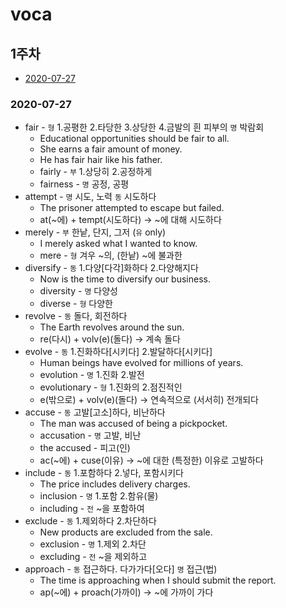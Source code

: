 # voca

## 1주차
* [2020-07-27](###2020-07-27)
### 2020-07-27
* fair - `형` 1.공평한 2.타당한 3.상당한 4.금발의 흰 피부의 `명` 박람회
  * Educational opportunities should be fair to all.
  * She earns a fair amount of money.
  * He has fair hair like his father.
  * fairly - `부` 1.상당히 2.공정하게
  * fairness - `명` 공정, 공평
* attempt - `명` 시도, 노력 `동` 시도하다
  * The prisoner attempted to escape but failed.
  * at(~에) + tempt(시도하다) -> ~에 대해 시도하다
* merely - `부` 한낱, 단지, 그저 (`유` only)
  * I merely asked what I wanted to know.
  * mere - `형` 겨우 ~의, (한낱) ~에 불과한
* diversify - `동` 1.다양[다각]화하다 2.다양해지다
  * Now is the time to diversify our business.
  * diversity - `명` 다양성
  * diverse - `형` 다양한
* revolve - `동` 돌다, 회전하다
  * The Earth revolves around the sun.
  * re(다시) + volv(e)(돌다) -> 계속 돌다
* evolve - `동` 1.진화하다[시키다] 2.발달하다[시키다]
  * Human beings have evolved for millions of years.
  * evolution - `명` 1.진화 2.발전
  * evolutionary - `형` 1.진화의 2.점진적인
  * e(밖으로) + volv(e)(돌다) -> 연속적으로 (서서히) 전개되다
* accuse - `동` 고발[고소]하다, 비난하다
  * The man was accused of being a pickpocket.
  * accusation - `명` 고발, 비난
  * the accused - 피고(인)
  * ac(~에) + cuse(이유) -> ~에 대한 (특정한) 이유로 고발하다
* include - `동` 1.포함하다 2.넣다, 포함시키다
  * The price includes delivery charges.
  * inclusion - `명` 1.포함 2.함유(물)
  * including - `전` ~을 포함하여
* exclude - `동` 1.제외하다 2.차단하다
  * New products are excluded from the sale.
  * exclusion - `명` 1.제외 2.차단
  * excluding - `전` ~을 제외하고
* approach - `동` 접근하다. 다가가다[오다] `명` 접근(법)
  * The time is approaching when I should submit the report.
  * ap(~에) + proach(가까이) -> ~에 가까이 가다